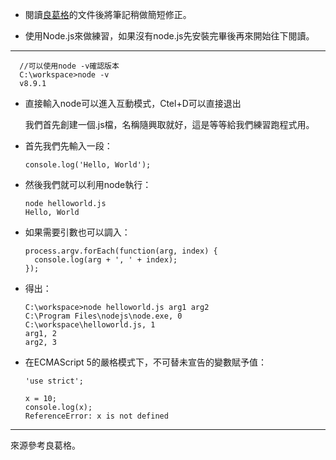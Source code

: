 - 閱讀[良葛格](https://openhome.cc/Gossip/ECMAScript/GettingStartedECMAScript5.html)的文件後將筆記稍做簡短修正。

- 使用Node.js來做練習，如果沒有node.js先安裝完畢後再來開始往下閱讀。

***

```
  //可以使用node -v確認版本
  C:\workspace>node -v
  v8.9.1
```

- 直接輸入node可以進入互動模式，Ctel+D可以直接退出
  
  我們首先創建一個.js檔，名稱隨興取就好，這是等等給我們練習跑程式用。

- 首先我們先輸入一段：

  ```
  console.log('Hello, World');
  ```

- 然後我們就可以利用node執行：

  ```
  node helloworld.js
  Hello, World
  ```

- 如果需要引數也可以調入：

  ```
  process.argv.forEach(function(arg, index) {
    console.log(arg + ', ' + index);
  });
  ```

- 得出：

  ```
  C:\workspace>node helloworld.js arg1 arg2
  C:\Program Files\nodejs\node.exe, 0
  C:\workspace\helloworld.js, 1
  arg1, 2
  arg2, 3
  ```

- 在ECMAScript 5的嚴格模式下，不可替未宣告的變數賦予值：

  ```
  'use strict';

  x = 10;
  console.log(x);
  ReferenceError: x is not defined
  ```

***

來源參考良葛格。
